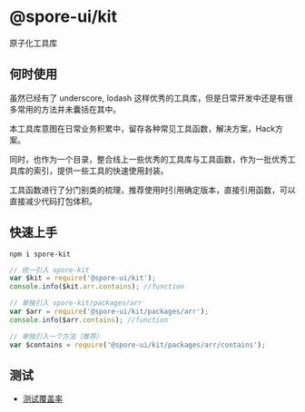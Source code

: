 # @spore-ui/kit

原子化工具库

## 何时使用

虽然已经有了 underscore, lodash 这样优秀的工具库，但是日常开发中还是有很多常用的方法并未囊括在其中。

本工具库意图在日常业务积累中，留存各种常见工具函数，解决方案，Hack方案。

同时，也作为一个目录，整合线上一些优秀的工具库与工具函数，作为一批优秀工具库的索引，提供一些工具的快速使用封装。

工具函数进行了分门别类的梳理，推荐使用时引用确定版本，直接引用函数，可以直接减少代码打包体积。

## 快速上手

```shell
npm i spore-kit
```

```javascript
// 统一引入 spore-kit
var $kit = require('@spore-ui/kit');
console.info($kit.arr.contains); //function

// 单独引入 spore-kit/packages/arr
var $arr = require('@spore-ui/kit/packages/arr');
console.info($arr.contains); //function

// 单独引入一个方法（推荐）
var $contains = require('@spore-ui/kit/packages/arr/contains');
```

## 测试

- [测试覆盖率](https://sporeui.github.io/spore-kit/coverage/lcov-report/index.html)
